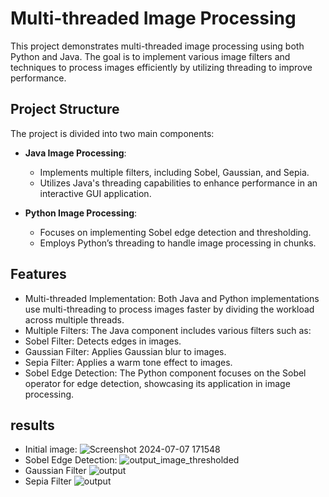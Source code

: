 # Multi-threaded Image Processing

This project demonstrates multi-threaded image processing using both Python and Java. The goal is to implement various image filters and techniques to process images efficiently by utilizing threading to improve performance.

## Project Structure
The project is divided into two main components:

- **Java Image Processing**:
  - Implements multiple filters, including Sobel, Gaussian, and Sepia.
  - Utilizes Java's threading capabilities to enhance performance in an interactive GUI application.

- **Python Image Processing**:
  - Focuses on implementing Sobel edge detection and thresholding.
  - Employs Python’s threading to handle image processing in chunks.

## Features

- Multi-threaded Implementation: Both Java and Python implementations use multi-threading to process images faster by dividing the workload across multiple threads.
- Multiple Filters: The Java component includes various filters such as:
- Sobel Filter: Detects edges in images.
- Gaussian Filter: Applies Gaussian blur to images.
- Sepia Filter: Applies a warm tone effect to images.
- Sobel Edge Detection: The Python component focuses on the Sobel operator for edge detection, showcasing its application in image processing.

## results 
- Initial image:
![Screenshot 2024-07-07 171548](https://github.com/user-attachments/assets/b9266c6d-879c-447f-8b7d-a3f6b8aae2be)
- Sobel Edge Detection:
![output_image_thresholded](https://github.com/user-attachments/assets/2432e5b7-df77-4948-bf27-ae40a52523e3)
- Gaussian Filter
![output](https://github.com/user-attachments/assets/a43545f5-d9d4-43b7-9008-10e5702df191)
- Sepia Filter
 ![output](https://github.com/user-attachments/assets/6acc80cf-76c8-469a-b842-3ad77cb468cf)
